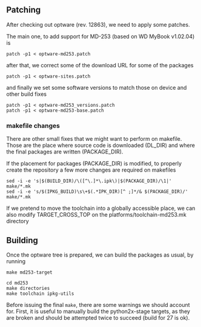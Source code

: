 
## Patching

After checking out optware (rev. 12863), we need to apply some patches.

The main one, to add support for MD-253 (based on WD MyBook v1.02.04) is

    patch -p1 < optware-md253.patch

after that, we correct some of the download URL for some of the packages

    patch -p1 < optware-sites.patch

and finally we set some software versions to match those on device and other build fixes

    patch -p1 < optware-md253_versions.patch
    patch -p1 < optware-md253-base.patch

### makefile changes

There are other small fixes that we might want to perform on makefile. Those are the place where source code is downloaded (DL_DIR) and where the final packages are written (PACKAGE_DIR).

If the placement for packages (PACKAGE_DIR) is modified, to properly create the repository a few more changes are required on makefiles

    sed -i -e 's|$(BUILD_DIR)/\([^\.]*\.ipk\)|$(PACKAGE_DIR)/\1|' make/*.mk
    sed -i -e 's/$(IPKG_BUILD)\s\+$(.*IPK_DIR)[^ ;]*/& $(PACKAGE_DIR)/' make/*.mk

If we pretend to move the toolchain into a globally accessible place, we can also modify TARGET_CROSS_TOP on the platforms/toolchain-md253.mk directory

## Building

Once the optware tree is prepared, we can build the packages as usual, by running

    make md253-target
    
    cd md253
    make directories
    make toolchain ipkg-utils

Before issuing the final `make`, there are some warnings we should account for. First, it is useful to manually build the python2x-stage targets, as they are broken and should be attempted twice to succeed (build for 27 is ok). 

